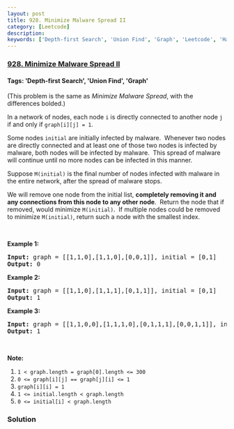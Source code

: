 ```yaml
---
layout: post
title: 928. Minimize Malware Spread II
category: [Leetcode]
description: 
keywords: ['Depth-first Search', 'Union Find', 'Graph', 'Leetcode', 'Hard']
---
```

### [928. Minimize Malware Spread II](https://leetcode.com/problems/minimize-malware-spread-ii)

#### Tags: 'Depth-first Search', 'Union Find', 'Graph'

<div class="content__u3I1 question-content__JfgR"><div><p>(This problem is the same as <em>Minimize Malware Spread</em>, with the differences bolded.)</p>
<p>In a network of nodes, each node <code>i</code> is directly connected to another node <code>j</code> if and only if <code>graph[i][j] = 1</code>.</p>
<p>Some nodes <code>initial</code> are initially infected by malware.  Whenever two nodes are directly connected and at least one of those two nodes is infected by malware, both nodes will be infected by malware.  This spread of malware will continue until no more nodes can be infected in this manner.</p>
<p>Suppose <code>M(initial)</code> is the final number of nodes infected with malware in the entire network, after the spread of malware stops.</p>
<p>We will remove one node from the initial list, <strong>completely removing it and any connections from this node to any other node</strong>.  Return the node that if removed, would minimize <code>M(initial)</code>.  If multiple nodes could be removed to minimize <code>M(initial)</code>, return such a node with the smallest index.</p>
<p> </p>
<ol>
</ol>
<div>
<p><strong>Example 1:</strong></p>
<pre><strong>Input: </strong>graph = <span id="example-input-1-1">[[1,1,0],[1,1,0],[0,0,1]]</span>, initial = <span id="example-input-1-2">[0,1]</span>
<strong>Output: </strong><span id="example-output-1">0</span>
</pre>
<div>
<p><strong>Example 2:</strong></p>
<pre><strong>Input: </strong>graph = <span id="example-input-2-1">[[1,1,0],[1,1,1],[0,1,1]]</span>, initial = <span id="example-input-2-2">[0,1]</span>
<strong>Output: </strong><span id="example-output-2">1</span>
</pre>
<div>
<p><strong>Example 3:</strong></p>
<pre><strong>Input: </strong>graph = <span id="example-input-3-1">[[1,1,0,0],[1,1,1,0],[0,1,1,1],[0,0,1,1]]</span>, initial = <span id="example-input-3-2">[0,1]</span>
<strong>Output: </strong><span id="example-output-3">1</span>
</pre>
<p> </p>
<p><strong>Note:</strong></p>
<ol>
<li><code>1 &lt; graph.length = graph[0].length &lt;= 300</code></li>
<li><code>0 &lt;= graph[i][j] == graph[j][i] &lt;= 1</code></li>
<li><code>graph[i][i] = 1</code></li>
<li><code>1 &lt;= initial.length &lt; graph.length</code></li>
<li><code>0 &lt;= initial[i] &lt; graph.length</code></li>
</ol>
</div>
</div>
</div></div></div>

### Solution

